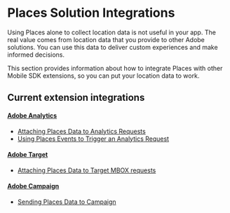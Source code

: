 # Places Solution Integrations

Using Places alone to collect location data is not useful in your app. The real value comes from location data that you provide to other Adobe solutions. You can use this data to deliver custom experiences and make informed decisions.

This section provides information about how to integrate Places with other Mobile SDK extensions, so you can put your location data to work.

## Current extension integrations

#### [Adobe Analytics](analytics/README.md)
- [Attaching Places Data to Analytics Requests](analytics/attach-data.md)
- [Using Places Events to Trigger an Analytics Request](analytics/places-trigger.md)

#### [Adobe Target](target/README.md)
- [Attaching Places Data to Target MBOX requests](target/attach-data.md)

#### [Adobe Campaign](campaign/README.md)
  - [Sending Places Data to Campaign](campaign/postbacks.md)

<!--
TODO:
#### [Adobe Mobile Services](adobe-mobile-services/README.md)
  - [Using Places Data to trigger in-app messages](adobe-mobile-services/iam.md)
-->
